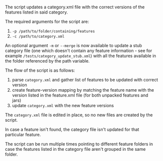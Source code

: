 The script updates a category.xml file with the correct versions of the features listed in said category.

The required arguments for the script are:

1. `-p /path/to/folder/containing/features`
2. `-c /path/to/category.xml`

An optional argument `-m` or `--merge` is now available to update a stub category file (one which doesn't contain any feature information - see for example `/tests/category_update_stub.xml`) with all the features available in the folder referenced by the path variable.

The flow of the script is as follows:

1. parse `category.xml` and gather list of features to be updated with correct version
2. create feature-version mapping by matching the feature name with the version listed in the feature.xml file (for both unpacked features and jars)
3. update `category.xml` with the new feature versions

The `category.xml` file is edited in place, so no new files are created by the script.

In case a feature isn't found, the category file isn't updated for that particular feature.

The script can be run multiple times pointing to different feature folders in case the features listed in the category file aren't grouped in the same folder.
